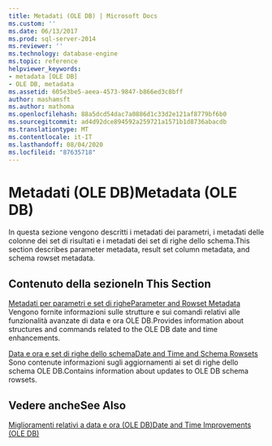 ```yaml
---
title: Metadati (OLE DB) | Microsoft Docs
ms.custom: ''
ms.date: 06/13/2017
ms.prod: sql-server-2014
ms.reviewer: ''
ms.technology: database-engine
ms.topic: reference
helpviewer_keywords:
- metadata [OLE DB]
- OLE DB, metadata
ms.assetid: 605e3be5-aeea-4573-9847-b866ed3c8bff
author: mashamsft
ms.author: mathoma
ms.openlocfilehash: 88a5dcd54dac7a0886d1c33d2e121af8779bf6b0
ms.sourcegitcommit: ad4d92dce894592a259721a1571b1d8736abacdb
ms.translationtype: MT
ms.contentlocale: it-IT
ms.lasthandoff: 08/04/2020
ms.locfileid: "87635718"
---
```

# <a name="metadata-ole-db"></a><span data-ttu-id="889b4-102">Metadati (OLE DB)</span><span class="sxs-lookup"><span data-stu-id="889b4-102">Metadata (OLE DB)</span></span>
  <span data-ttu-id="889b4-103">In questa sezione vengono descritti i metadati dei parametri, i metadati delle colonne dei set di risultati e i metadati dei set di righe dello schema.</span><span class="sxs-lookup"><span data-stu-id="889b4-103">This section describes parameter metadata, result set column metadata, and schema rowset metadata.</span></span>  
  
## <a name="in-this-section"></a><span data-ttu-id="889b4-104">Contenuto della sezione</span><span class="sxs-lookup"><span data-stu-id="889b4-104">In This Section</span></span>  
 [<span data-ttu-id="889b4-105">Metadati per parametri e set di righe</span><span class="sxs-lookup"><span data-stu-id="889b4-105">Parameter and Rowset Metadata</span></span>](../../relational-databases/native-client-ole-db-date-time/metadata-parameter-and-rowset.md)  
 <span data-ttu-id="889b4-106">Vengono fornite informazioni sulle strutture e sui comandi relativi alle funzionalità avanzate di data e ora OLE DB.</span><span class="sxs-lookup"><span data-stu-id="889b4-106">Provides information about structures and commands related to the OLE DB date and time enhancements.</span></span>  
  
 [<span data-ttu-id="889b4-107">Data e ora e set di righe dello schema</span><span class="sxs-lookup"><span data-stu-id="889b4-107">Date and Time and Schema Rowsets</span></span>](../../relational-databases/native-client-ole-db-date-time/metadata-date-and-time-and-schema-rowsets.md)  
 <span data-ttu-id="889b4-108">Sono contenute informazioni sugli aggiornamenti ai set di righe dello schema OLE DB.</span><span class="sxs-lookup"><span data-stu-id="889b4-108">Contains information about updates to OLE DB schema rowsets.</span></span>  
  
## <a name="see-also"></a><span data-ttu-id="889b4-109">Vedere anche</span><span class="sxs-lookup"><span data-stu-id="889b4-109">See Also</span></span>  
 [<span data-ttu-id="889b4-110">Miglioramenti relativi a data e ora &#40;OLE DB&#41;</span><span class="sxs-lookup"><span data-stu-id="889b4-110">Date and Time Improvements &#40;OLE DB&#41;</span></span>](../../relational-databases/native-client-ole-db-date-time/date-and-time-improvements-ole-db.md)  
  
  
